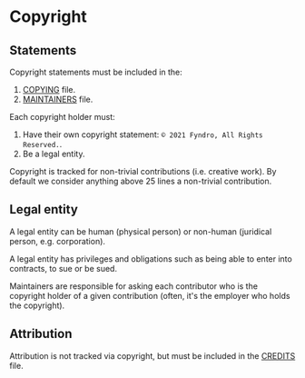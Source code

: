 <!-- SPDX-License-Identifier: MIT -->

# Copyright

## Statements

Copyright statements must be included in the:

1.  [COPYING](https://github.com/CMihai99/fyndro/blob/main/COPYING) file.
1.  [MAINTAINERS](https://github.com/CMihai99/fyndro/blob/main/MAINTAINERS.md) file.

Each copyright holder must:

1.  Have their own copyright statement: ``© 2021 Fyndro, All Rights Reserved.``.
1.  Be a legal entity.

Copyright is tracked for non-trivial contributions (i.e. creative work).
By default we consider anything above 25 lines a non-trivial contribution.

## Legal entity

A legal entity can be human (physical person)
or non-human (juridical person, e.g. corporation).

A legal entity has privileges and obligations such as
being able to enter into contracts, to sue or be sued.

Maintainers are responsible for asking each contributor who is the copyright holder
of a given contribution (often, it's the employer who holds the copyright).

## Attribution

Attribution is not tracked via copyright,
but must be included in the [CREDITS](https://github.com/CMihai99/fyndro/blob/main/CREDITS.md) file.